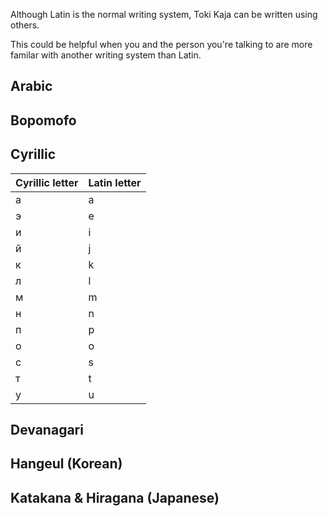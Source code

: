 Although Latin is the normal writing system,
Toki Kaja can be written using others.

This could be helpful when you and the person you're talking to
are more familar with another writing system than Latin.


Arabic
------

Bopomofo
--------

Cyrillic
------

Cyrillic letter | Latin letter
----------------|----------------
а               | a
э               | e
и               | i
й               | j
к               | k
л               | l
м               | m
н               | n
п               | p
о               | o
с               | s
т               | t
у               | u


Devanagari
---------

Hangeul (Korean)
------

Katakana & Hiragana (Japanese)
--------

